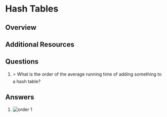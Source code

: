 # Hash Tables
## Overview
## Additional Resources
## Questions
1. :star: What is the order of the average running time of adding something to a hash table?
## Answers
1. ![order 1](https://latex.codecogs.com/svg.latex?\Theta(1))

